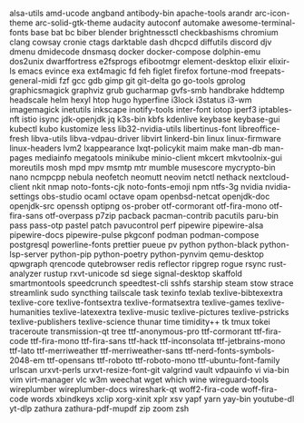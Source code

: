 alsa-utils
amd-ucode
angband
antibody-bin
apache-tools
arandr
arc-icon-theme
arc-solid-gtk-theme
audacity
autoconf
automake
awesome-terminal-fonts
base
bat
bc
biber
blender
brightnessctl
checkbashisms
chromium
clang
cowsay
cronie
ctags
darktable
dash
dhcpcd
diffutils
discord
djv
dmenu
dmidecode
dnsmasq
docker
docker-compose
dolphin-emu
dos2unix
dwarffortress
e2fsprogs
efibootmgr
element-desktop
elixir
elixir-ls
emacs
evince
exa
ext4magic
fd
feh
figlet
firefox
fortune-mod
freepats-general-midi
fzf
gcc
gdb
gimp
git
git-delta
go
go-tools
gprolog
graphicsmagick
graphviz
grub
gucharmap
gvfs-smb
handbrake
hddtemp
headscale
helm
hexyl
htop
hugo
hyperfine
i3lock
i3status
i3-wm
imagemagick
inetutils
inkscape
inotify-tools
inter-font
iotop
iperf3
iptables-nft
istio
isync
jdk-openjdk
jq
k3s-bin
kbfs
kdenlive
keybase
keybase-gui
kubectl
kubo
kustomize
less
lib32-nvidia-utils
libertinus-font
libreoffice-fresh
libva-utils
libva-vdpau-driver
libvirt
linkerd-bin
linux
linux-firmware
linux-headers
lvm2
lxappearance
lxqt-policykit
maim
make
man-db
man-pages
mediainfo
megatools
minikube
minio-client
mkcert
mkvtoolnix-gui
moreutils
mosh
mpd
mpv
msmtp
mtr
mumble
musescore
mycrypto-bin
nano
ncmpcpp
nebula
neofetch
neomutt
neovim
netctl
nethack
nextcloud-client
nkit
nmap
noto-fonts-cjk
noto-fonts-emoji
npm
ntfs-3g
nvidia
nvidia-settings
obs-studio
ocaml
octave
opam
openbsd-netcat
openjdk-doc
openjdk-src
openssh
optipng
os-prober
otf-cormorant
otf-fira-mono
otf-fira-sans
otf-overpass
p7zip
pacback
pacman-contrib
pacutils
paru-bin
pass
pass-otp
pastel
patch
pavucontrol
perf
pipewire
pipewire-alsa
pipewire-docs
pipewire-pulse
pkgconf
podman
podman-compose
postgresql
powerline-fonts
prettier
pueue
pv
python
python-black
python-lsp-server
python-pip
python-poetry
python-pynvim
qemu-desktop
qpwgraph
qrencode
qutebrowser
redis
reflector
ripgrep
rogue
rsync
rust-analyzer
rustup
rxvt-unicode
sd
siege
signal-desktop
skaffold
smartmontools
speedcrunch
speedtest-cli
sshfs
starship
steam
stow
strace
streamlink
sudo
syncthing
tailscale
task
texinfo
texlab
texlive-bibtexextra
texlive-core
texlive-fontsextra
texlive-formatsextra
texlive-games
texlive-humanities
texlive-latexextra
texlive-music
texlive-pictures
texlive-pstricks
texlive-publishers
texlive-science
thunar
time
timidity++
tk
tmux
tokei
traceroute
transmission-qt
tree
ttf-anonymous-pro
ttf-cormorant
ttf-fira-code
ttf-fira-mono
ttf-fira-sans
ttf-hack
ttf-inconsolata
ttf-jetbrains-mono
ttf-lato
ttf-merriweather
ttf-merriweather-sans
ttf-nerd-fonts-symbols-2048-em
ttf-opensans
ttf-roboto
ttf-roboto-mono
ttf-ubuntu-font-family
urlscan
urxvt-perls
urxvt-resize-font-git
valgrind
vault
vdpauinfo
vi
via-bin
vim
virt-manager
vlc
w3m
weechat
wget
which
wine
wireguard-tools
wireplumber
wireplumber-docs
wireshark-qt
woff2-fira-code
woff-fira-code
words
xbindkeys
xclip
xorg-xinit
xplr
xsv
yapf
yarn
yay-bin
youtube-dl
yt-dlp
zathura
zathura-pdf-mupdf
zip
zoom
zsh

